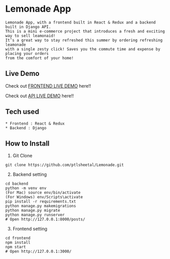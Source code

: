 # Lemonade App

```
Lemonade App, with a frontend built in React & Redux and a backend built in Django API.
This is a mini e-commerce project that introduces a fresh and exciting way to sell leamonaid!
It’s a great way to stay refreshed this summer by ordering refreshing leamonade
with a single zesty click! Saves you the commute time and expense by placing your orders
from the comfort of your home!

```

## Live Demo

Check out [FRONTEND LIVE DEMO](https://frontend-srp.herokuapp.com/) here!!

Check out [API LIVE DEMO](https://backend-srp.herokuapp.com/) here!!

## Tech used

```
* Frontend : React & Redux
* Backend : Django
```

## How to Install

1. Git Clone

```
git clone https://github.com/ptlsheetal/Lemonade.git
```

2. Backend setting

```
cd backend
python -m venv env
(For Mac) source env/bin/activate
(For Windows) env/Scripts\activate
pip install -r requirements.txt
python manage.py makemigrations
python manage.py migrate
python manage.py runserver
# Open http://127.0.0.1:8000/posts/
```

3. Frontend setting

```
cd frontend
npm install
npm start
# Open http://127.0.0.1:3000/
```
